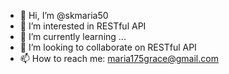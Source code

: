 - 👋 Hi, I’m @skmaria50
- 👀 I’m interested in RESTful API
- 🌱 I’m currently learning ...
- 💞️ I’m looking to collaborate on RESTful API
- 📫 How to reach me: maria175grace@gmail.com

<!---
skmaria50/skmaria50 is a ✨ special ✨ repository because its `README.md` (this file) appears on your GitHub profile.
You can click the Preview link to take a look at your changes.
--->
